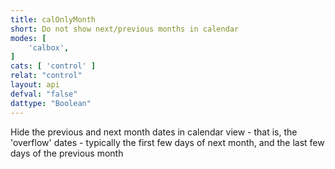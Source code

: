 ```yaml
---
title: calOnlyMonth
short: Do not show next/previous months in calendar
modes: [
	'calbox',
]
cats: [ 'control' ]
relat: "control"
layout: api
defval: "false"
dattype: "Boolean"
---
```


Hide the previous and next month dates in calendar view - that is, the 'overflow' dates - typically the first few days of next month, and the last few days of the previous month

